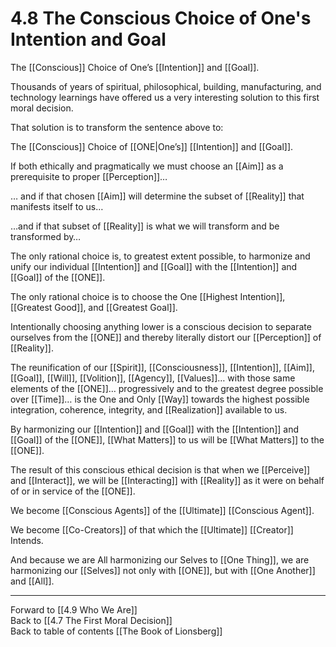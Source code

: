 # 4.8 The Conscious Choice of One's Intention and Goal

The [[Conscious]] Choice of One’s [[Intention]] and [[Goal]].  

Thousands of years of spiritual, philosophical, building, manufacturing, and technology learnings have offered us a very interesting solution to this first moral decision. 

That solution is to transform the sentence above to: 

The [[Conscious]] Choice of [[ONE|One’s]] [[Intention]] and [[Goal]]. 

If both ethically and pragmatically we must choose an [[Aim]] as a prerequisite to proper [[Perception]]… 

… and if that chosen [[Aim]] will determine the subset of [[Reality]] that manifests itself to us… 

…and if that subset of [[Reality]] is what we will transform and be transformed by… 

The only rational choice is, to greatest extent possible, to harmonize and unify our individual [[Intention]] and [[Goal]] with the [[Intention]] and [[Goal]] of the [[ONE]].   

The only rational choice is to choose the One [[Highest Intention]], [[Greatest Good]], and [[Greatest Goal]].  

Intentionally choosing anything lower is a conscious decision to separate ourselves from the [[ONE]] and thereby literally distort our [[Perception]] of [[Reality]].   

The reunification of our [[Spirit]], [[Consciousness]], [[Intention]], [[Aim]], [[Goal]], [[Will]], [[Volition]], [[Agency]], [[Values]]… with those same elements of the [[ONE]]… progressively and to the greatest degree possible over [[Time]]… is the One and Only [[Way]] towards the highest possible integration, coherence, integrity, and [[Realization]] available to us. 

By harmonizing our [[Intention]] and [[Goal]] with the [[Intention]] and [[Goal]] of the [[ONE]], [[What Matters]] to us will be [[What Matters]] to the [[ONE]].  

The result of this conscious ethical decision is that when we [[Perceive]] and [[Interact]], we will be [[Interacting]] with [[Reality]] as it were on behalf of or in service of the [[ONE]].   

We become [[Conscious Agents]] of the [[Ultimate]] [[Conscious Agent]]. 

We become [[Co-Creators]] of that which the [[Ultimate]] [[Creator]] Intends.  

And because we are All harmonizing our Selves to [[One Thing]], we are harmonizing our [[Selves]] not only with [[ONE]], but with [[One Another]] and [[All]]. 

___

Forward to [[4.9 Who We Are]]  
Back to [[4.7 The First Moral Decision]]  
Back to table of contents [[The Book of Lionsberg]]  